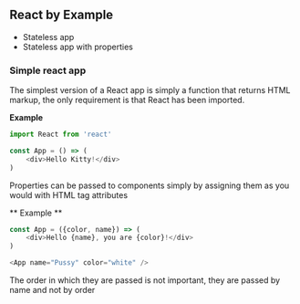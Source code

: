 ## React by Example

* Stateless app
* Stateless app with properties

### Simple react app

The simplest version of a React app is simply a function that returns HTML markup, the only requirement is that React has been imported.

**Example**
```javascript
import React from 'react'

const App = () => (
    <div>Hello Kitty!</div>
)
```

Properties can be passed to components simply by assigning them as you would with HTML tag attributes

** Example **
```javascript
const App = ({color, name}) => (
    <div>Hello {name}, you are {color}!</div>
)

<App name="Pussy" color="white" />
```
The order in which they are passed is not important, they are passed by name and not by order
